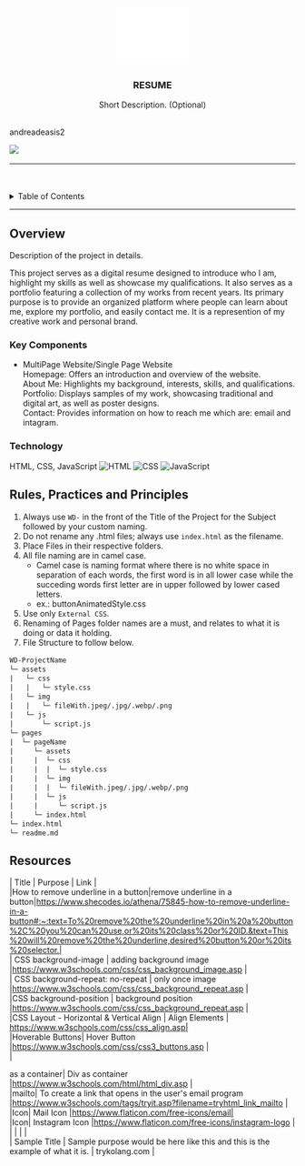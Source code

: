 <a name="readme-top">

<br/>

<br />
<div align="center">
  <a href="https://github.com/zyx-0314/">
  <!-- TODO: If you want to add logo or banner you can add it here -->
    <img src="./assets/img/nyebe_white.png" alt="Nyebe" width="130" height="100">
  </a>
<!-- TODO: Change Title to the name of the title of your Project -->
  <h3 align="center">RESUME</h3>
</div>
<!-- TODO: Make a short description -->
<div align="center">
  Short Description. (Optional)
</div>

<br />

andreadeasis2
<!-- TODO: Change the WD-Template-Project into the same name of your folder -->
![](https://visit-counter.vercel.app/counter.png?page=zyx-0314/WD-Template-Project)

---

<br />
<br />

<!-- TODO: If you want to add more layers for your readme -->
<details>
  <summary>Table of Contents</summary>
  <ol>
    <li>
      <a href="#overview">Overview</a>
      <ol>
        <li>
          <a href="#key-components">Key Components</a>
        </li>
        <li>
          <a href="#technology">Technology</a>
        </li>
      </ol>
    </li>
    <li>
      <a href="#rule,-practices-and-principles">Rules, Practices and Principles</a>
    </li>
    <li>
      <a href="#resources">Resources</a>
    </li>
  </ol>
</details>

---

## Overview

<!-- TODO: To be changed -->
<!-- The following are just sample -->
Description of the project in details.<br />

This project serves as a digital resume designed to introduce who I am, highlight my skills as well as showcase my qualifications. It also serves as a portfolio featuring a collection of my works from recent years. Its primary purpose is to provide an organized platform where people can learn about me, explore my portfolio, and easily contact me. It is a represention of my creative work and personal brand.

### Key Components
- MultiPage Website/Single Page Website<br />
Homepage: Offers an introduction and overview of the website.<br />
About Me: Highlights my background, interests, skills, and qualifications.<br />
Portfolio: Displays samples of my work, showcasing traditional and digital art, as well as poster designs.<br />
Contact: Provides information on how to reach me which are: email and intagram.



### Technology
<!-- TODO: List of Technology Used -->
HTML, CSS, JavaScript
![HTML](https://img.shields.io/badge/HTML-E34F26?style=for-the-badge&logo=html5&logoColor=white)
![CSS](https://img.shields.io/badge/CSS-1572B6?style=for-the-badge&logo=css3&logoColor=white)
![JavaScript](https://img.shields.io/badge/JavaScript-F7DF1E?style=for-the-badge&logo=javascript&logoColor=white)

## Rules, Practices and Principles
1. Always use `WD-` in the front of the Title of the Project for the Subject followed by your custom naming.
2. Do not rename any .html files; always use `index.html` as the filename.
3. Place Files in their respective folders.
4. All file naming are in camel case.
   - Camel case is naming format where there is no white space in separation of each words, the first word is in all lower case while the succeding words first letter are in upper followed by lower cased letters.
   - ex.: buttonAnimatedStyle.css
5. Use only `External CSS`.
6. Renaming of Pages folder names are a must, and relates to what it is doing or data it holding.
7. File Structure to follow below.

```
WD-ProjectName
└─ assets
|   └─ css
|   |   └─ style.css
|   └─ img
|   |   └─ fileWith.jpeg/.jpg/.webp/.png
|   └─ js
|       └─ script.js
└─ pages
|  └─ pageName
|     └─ assets
|     |  └─ css
|     |  |  └─ style.css
|     |  └─ img
|     |  |  └─ fileWith.jpeg/.jpg/.webp/.png
|     |  └─ js
|     |     └─ script.js
|     └─ index.html
└─ index.html
└─ readme.md
```

## Resources

<!-- TODO: Add References -->
| Title | Purpose | Link |
<br />
|How to remove underline in a button|remove underline in a button|https://www.shecodes.io/athena/75845-how-to-remove-underline-in-a-button#:~:text=To%20remove%20the%20underline%20in%20a%20button%2C%20you%20can%20use,or%20its%20class%20or%20ID.&text=This%20will%20remove%20the%20underline,desired%20button%20or%20its%20selector.|
<br />
| CSS background-image | adding background image |https://www.w3schools.com/css/css_background_image.asp |
<br />
| CSS background-repeat: no-repeat | only once image |https://www.w3schools.com/css/css_background_repeat.asp |
<br />
|CSS background-position | background position |https://www.w3schools.com/css/css_background_repeat.asp |
<br />
|CSS Layout - Horizontal & Vertical Align  | Align Elements | https://www.w3schools.com/css/css_align.asp|
<br />
|Hoverable Buttons| Hover Button |https://www.w3schools.com/css/css3_buttons.asp |
<br />
|<div> as a container| Div as container |https://www.w3schools.com/html/html_div.asp |
<br />
|mailto| To create a link that opens in the user's email program |https://www.w3schools.com/tags/tryit.asp?filename=tryhtml_link_mailto |
<br />
|Icon| Mail Icon |https://www.flaticon.com/free-icons/email|
<br />
|Icon| Instagram Icon |https://www.flaticon.com/free-icons/instagram-logo |
<br />
|  |  | |
<br />
| Sample Title | Sample purpose would be here like this and this is the example of what it is. | trykolang.com |
